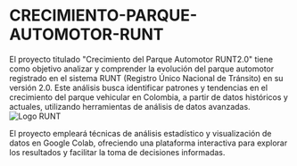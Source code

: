 # CRECIMIENTO-PARQUE-AUTOMOTOR-RUNT

El proyecto titulado "Crecimiento del Parque Automotor RUNT2.0" tiene como objetivo analizar y comprender la evolución del parque automotor registrado en el sistema RUNT (Registro Único Nacional de Tránsito) en su versión 2.0. Este análisis busca identificar patrones y tendencias en el crecimiento del parque vehicular en Colombia, a partir de datos históricos y actuales, utilizando herramientas de análisis de datos avanzadas.
<img src="https://th.bing.com/th/id/R.bd550d093c0292f6a4eee9c052c9e072?rik=usizDKekQaTC5g&riu=http%3a%2f%2fwww.runt.com.co%2frunt%2fapppub%2fmedios%2fimg%2fLogo_RUNT_Rombos_232X163.png&ehk=neiMyKr3IisyaSKMm0mykS2B04yXL8DgFerVsHQRHz8%3d&risl=&pid=ImgRaw&r=0" alt="Logo RUNT">

El proyecto empleará técnicas de análisis estadístico y visualización de datos en Google Colab, ofreciendo una plataforma interactiva para explorar los resultados y facilitar la toma de decisiones informadas.
